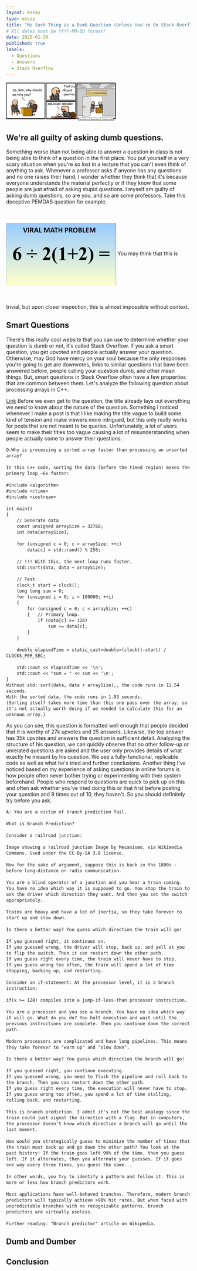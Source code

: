```yaml
---
layout: essay
type: essay
title: "No Such Thing as a Dumb Question (Unless You're On Stack Overflow)"
# All dates must be YYYY-MM-DD format!
date: 2025-01-30
published: true
labels:
  - Questions
  - Answers
  - Stack Overflow
---
```


<img width="300px" class="rounded float-start pe-4" src="../img/essays/YmP5F.png">

## We're all guilty of asking dumb questions.

Something worse than not being able to answer a question in class is not being able to think of a question in the first place. You put yourself in a very scary situation when you're so lost in a lecture that you can't even think of anything to ask. Whenever a professor asks if anyone has any questions and no one raises their hand, I wonder whether they think that it's because everyone understands the material perfectly or if they know that some people are just afraid of asking stupid questions. I myself am guilty of asking dumb questions, so are you, and so are some professors. Take this deceptive PEMDAS question for example.
<img width="300px" class="rounded float-start pe-4" src="../img/essays/PEMDAS.jpeg" style="vertical-align:middle;margin:50px 0px">
You may think that this is trivial, but upon closer inspection, this is almost impossible without context.


## Smart Questions

There's this really cool website that you can use to determine whether your question is dumb or not, it's called Stack Overflow. If you ask a smart question, you get upvoted and people actually answer your question. Otherwise, may God have mercy on your soul because the only responses you're going to get are downvotes, links to similar questions that have been answered before, people calling your question dumb, and other mean things. But, smart questions in Stack Overflow often have a few properties that are common between them. Let's analyze the following question about processing arrays in C++.

[Link](https://stackoverflow.com/questions/11227809/why-is-processing-a-sorted-array-faster-than-processing-an-unsorted-array)
Before we even get to the question, the title already lays out everything we need to know about the nature of the question. Something I noticed whenever I make a post is that I like making the title vague to build some kind of tension and make viewers more intrigued, but this only really works for posts that are not meant to be queries. Unfortunately, a lot of users seem to make their titles too vague causing a lot of misunderstanding when people actually come to answer their questions.

```
Q:Why is processing a sorted array faster than processing an unsorted array?

In this C++ code, sorting the data (before the timed region) makes the primary loop ~6x faster:

#include <algorithm>
#include <ctime>
#include <iostream>

int main()
{
    // Generate data
    const unsigned arraySize = 32768;
    int data[arraySize];

    for (unsigned c = 0; c < arraySize; ++c)
        data[c] = std::rand() % 256;

    // !!! With this, the next loop runs faster.
    std::sort(data, data + arraySize);

    // Test
    clock_t start = clock();
    long long sum = 0;
    for (unsigned i = 0; i < 100000; ++i)
    {
        for (unsigned c = 0; c < arraySize; ++c)
        {   // Primary loop.
            if (data[c] >= 128)
                sum += data[c];
        }
    }

    double elapsedTime = static_cast<double>(clock()-start) / CLOCKS_PER_SEC;

    std::cout << elapsedTime << '\n';
    std::cout << "sum = " << sum << '\n';
}
Without std::sort(data, data + arraySize);, the code runs in 11.54 seconds.
With the sorted data, the code runs in 1.93 seconds.
(Sorting itself takes more time than this one pass over the array, so it's not actually worth doing if we needed to calculate this for an unknown array.)
```

As you can see, this question is formatted well enough that people decided that it is worthy of 27k upvotes and 25 answers. Likewise, the top answer has 35k upvotes and answers the question in sufficient detail. Analyzing the structure of his question, we can quickly observe that no other follow-up or unrelated questions are asked and the user only provides details of what exactly he meaant by his question. We see a fully-functional, replicable code as well as what he's tried and further conclusions. Another thing I've noticed based on my experience of asking questions in online forums is how people often never bother trying or experimenting with their system beforehand. People who respond to questions are quick to pick up on this and often ask whether you've tried doing this or that first before posting your question and 9 times out of 10, they haven't. So you should definitely try before you ask.

```
A: You are a victim of branch prediction fail.

What is Branch Prediction?

Consider a railroad junction:

Image showing a railroad junction Image by Mecanismo, via Wikimedia Commons. Used under the CC-By-SA 3.0 license.

Now for the sake of argument, suppose this is back in the 1800s - before long-distance or radio communication.

You are a blind operator of a junction and you hear a train coming. You have no idea which way it is supposed to go. You stop the train to ask the driver which direction they want. And then you set the switch appropriately.

Trains are heavy and have a lot of inertia, so they take forever to start up and slow down.

Is there a better way? You guess which direction the train will go!

If you guessed right, it continues on.
If you guessed wrong, the driver will stop, back up, and yell at you to flip the switch. Then it can restart down the other path.
If you guess right every time, the train will never have to stop.
If you guess wrong too often, the train will spend a lot of time stopping, backing up, and restarting.

Consider an if-statement: At the processor level, it is a branch instruction:

if(x >= 128) compiles into a jump-if-less-than processor instruction.

You are a processor and you see a branch. You have no idea which way it will go. What do you do? You halt execution and wait until the previous instructions are complete. Then you continue down the correct path.

Modern processors are complicated and have long pipelines. This means they take forever to "warm up" and "slow down".

Is there a better way? You guess which direction the branch will go!

If you guessed right, you continue executing.
If you guessed wrong, you need to flush the pipeline and roll back to the branch. Then you can restart down the other path.
If you guess right every time, the execution will never have to stop.
If you guess wrong too often, you spend a lot of time stalling, rolling back, and restarting.

This is branch prediction. I admit it's not the best analogy since the train could just signal the direction with a flag. But in computers, the processor doesn't know which direction a branch will go until the last moment.

How would you strategically guess to minimize the number of times that the train must back up and go down the other path? You look at the past history! If the train goes left 99% of the time, then you guess left. If it alternates, then you alternate your guesses. If it goes one way every three times, you guess the same...

In other words, you try to identify a pattern and follow it. This is more or less how branch predictors work.

Most applications have well-behaved branches. Therefore, modern branch predictors will typically achieve >90% hit rates. But when faced with unpredictable branches with no recognizable patterns, branch predictors are virtually useless.

Further reading: "Branch predictor" article on Wikipedia.

```
 
## Dumb and Dumber


## Conclusion

